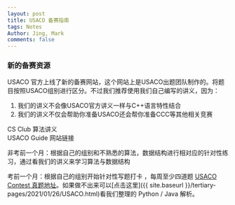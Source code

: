 ```yaml
---
layout: post
title: USACO 备赛指南
tags: Notes
Author: Jing, Mark
comments: false
---
```


<div class="info">
    <h3>新的备赛资源</h3>
    <p>USACO 官方上线了新的备赛网站，这个网站上是USACO出题团队制作的。将题目按照USACO组别进行区分。不过我们推荐使用我们自己编写的讲义，因为：</p>
    <ol>
        <li>我们的讲义不会像USACO官方讲义一样与C++语言特性结合</li>
        <li>我们的讲义不仅会帮助你准备USACO还会帮你准备CCC等其他相关竞赛</li>
    </ol>
    <div class="button-box">
        <div class="main-button">CS Club 算法讲义</div>
        <div class="main-button" onClick="window.location.href='https://usaco.guide/'">USACO Guide 网站链接</div>
    </div>
</div>

非考前一个月：根据自己的组别和不熟悉的算法，数据结构进行相对应的针对性练习，通过看我们的讲义来学习算法与数据结构

考前一个月：根据自己的组别开始针对性写题打卡 ，每周至少四道题 [USACO Contest 真题地址](http://usaco.org/index.php?page=contests)。如果做不出来可以[点击这里]({{ site.baseurl }}/tertiary-pages/2021/01/26/USACO.html)看我们整理的 Python / Java 解析。